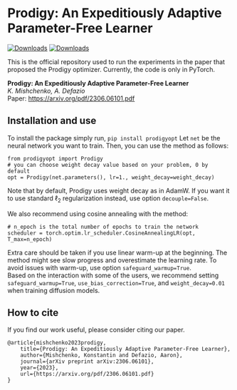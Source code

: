 # Prodigy: An Expeditiously Adaptive Parameter-Free Learner
[![Downloads](https://static.pepy.tech/badge/prodigyopt)](https://pepy.tech/project/prodigyopt) [![Downloads](https://static.pepy.tech/badge/prodigyopt/month)](https://pepy.tech/project/prodigyopt)

This is the official repository used to run the experiments in the paper that proposed the Prodigy optimizer. Currently, the code is only in PyTorch.

**Prodigy: An Expeditiously Adaptive Parameter-Free Learner**  
*K. Mishchenko, A. Defazio*  
Paper: https://arxiv.org/pdf/2306.06101.pdf

## Installation and use
To install the package simply run,
```pip install prodigyopt```
Let `net` be the neural network you want to train. Then, you can use the method as follows:
```
from prodigyopt import Prodigy
# you can choose weight decay value based on your problem, 0 by default
opt = Prodigy(net.parameters(), lr=1., weight_decay=weight_decay)
```
Note that by default, Prodigy uses weight decay as in AdamW. 
If you want it to use standard $\ell_2$ regularization instead, use option `decouple=False`.

We also recommend using cosine annealing with the method:
```
# n_epoch is the total number of epochs to train the network
scheduler = torch.optim.lr_scheduler.CosineAnnealingLR(opt, T_max=n_epoch)
```
Extra care should be taken if you use linear warm-up at the beginning. 
The method might see slow progress and overestimate the learning rate.
To avoid issues with warm-up, use option `safeguard_warmup=True`.  
Based on the interaction with some of the users, we recommend setting `safeguard_warmup=True`,
 `use_bias_correction=True`, and `weight_decay=0.01` when training diffusion models.

## How to cite
If you find our work useful, please consider citing our paper.
```
@article{mishchenko2023prodigy,
    title={Prodigy: An Expeditiously Adaptive Parameter-Free Learner},
    author={Mishchenko, Konstantin and Defazio, Aaron},
    journal={arXiv preprint arXiv:2306.06101},
    year={2023},
    url={https://arxiv.org/pdf/2306.06101.pdf}
}
```
